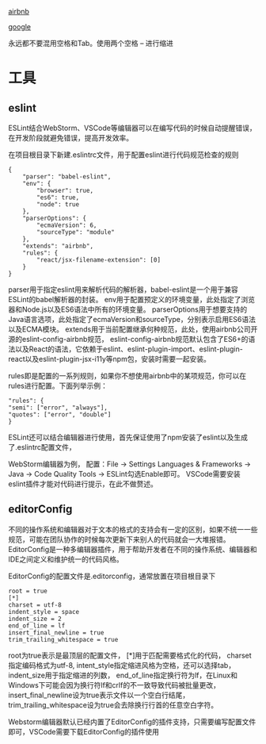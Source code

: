
[airbnb](https://github.com/airbnb/javascript)

[google](https://google.github.io/styleguide/jsguide.html)




永远都不要混用空格和Tab。使用两个空格 – 进行缩进












# 工具

## eslint

ESLint结合WebStorm、VSCode等编辑器可以在编写代码的时候自动提醒错误，在开发阶段就避免错误，提高开发效率。

在项目根目录下新建.eslintrc文件，用于配置eslint进行代码规范检查的规则

```
{
	"parser": "babel-eslint",
	"env": {
		"browser": true,
		"es6": true,
		"node": true
	},
	"parserOptions": {
		"ecmaVersion": 6,
		"sourceType": "module"
	},
	"extends": "airbnb",
	"rules": {
		"react/jsx-filename-extension": [0]
	}
}
```

parser用于指定eslint用来解析代码的解析器，babel-eslint是一个用于兼容ESLint的babel解析器的封装。
env用于配置预定义的环境变量，此处指定了浏览器和Node.js以及ES6语法中所有的环境变量。
parserOptions用于想要支持的Java语言选项，此处指定了ecmaVersion和sourceType，分别表示启用ES6语法以及ECMA模块。
extends用于当前配置继承何种规范，此处，使用airbnb公司开源的eslint-config-airbnb规范， eslint-config-airbnb规范默认包含了ES6+的语法以及React的语法，它依赖于eslint、eslint-plugin-import、eslint-plugin-react以及eslint-plugin-jsx-i11y等npm包，安装时需要一起安装。

rules即是配置的一系列规则，如果你不想使用airbnb中的某项规范，你可以在rules进行配置。下面列举示例：
```
"rules": {
"semi": ["error", "always"],
"quotes": ["error", "double"]
}
```

ESLint还可以结合编辑器进行使用，首先保证使用了npm安装了eslint以及生成了.eslintrc配置文件，

WebStorm编辑器为例， 配置：File -> Settings Languages & Frameworks -> Java -> Code Quality Tools -> ESLint勾选Enable即可。
VSCode需要安装eslint插件才能对代码进行提示，在此不做赘述。

## editorConfig

不同的操作系统和编辑器对于文本的格式的支持会有一定的区别，如果不统一一些规范，可能在团队协作的时候每次更新下来别人的代码就会一大堆报错。
 EditorConfig是一种多编辑器插件，用于帮助开发者在不同的操作系统、编辑器和IDE之间定义和维护统一的代码风格。
 
 EditorConfig的配置文件是.editorconfig，通常放置在项目根目录下
 
 ```
 root = true
 [*]
 charset = utf-8
 indent_style = space
 indent_size = 2
 end_of_line = lf
 insert_final_newline = true
 trim_trailing_whitespace = true
 ```
 
 root为true表示是最顶层的配置文件，
 [*]用于匹配需要格式化的代码，
 charset指定编码格式为utf-8,
 intent_style指定缩进风格为空格，还可以选择tab，
 indent_size用于指定缩进的列数，
 end_of_line指定换行符为lf，在Linux和Windows下可能会因为换行符lf和crlf的不一致导致代码被批量更改，
 insert_final_newline设为true表示文件以一个空白行结尾， 
 trim_trailing_whitespace设为true会去除换行行首的任意空白字符。
 
 Webstorm编辑器默认已经内置了EditorConfig的插件支持，只需要编写配置文件即可，VSCode需要下载EditorConfig的插件使用
 
 
 
 
 
 
 